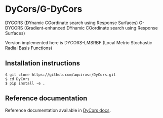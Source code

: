 # DyCors/G-DyCors
DYCORS (DYnamic COordinate search using Response Surfaces)
G-DYCORS (Gradient-enhanced DYnamic COordinate search using Response Surfaces)

Version implemented here is DYCORS-LMSRBF (Local Metric Stochastic
Radial Basis Functions)

## Installation instructions

    $ git clone https://github.com/aquirosr/DyCors.git
    $ cd DyCors
    $ pip install -e .

## Reference documentation
Reference documentation available in
[DyCors docs](https://aquirosr.github.io/DyCors/).